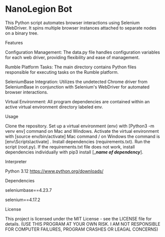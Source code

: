 # NanoLegion Bot

This Python script automates browser interactions using Selenium WebDriver. It spins multiple browser instances attached to separate nodes on a binary tree.

Features

Configuration Management: The data.py file handles configuration variables for each web driver, providing flexibility and ease of management.

Rumble Platform Tasks: The main directory contains Python files responsible for executing tasks on the Rumble platform.

SeleniumBase Integration: Utilizes the undetected Chrome driver from SeleniumBase in conjunction with Selenium's WebDriver for automated browser interactions.

Virtual Environment: All program dependencies are contained within an active virtual environment directory labeled env.

Usage

Clone the repository. Set up a virtual environment (env) with [Python3 -m venv env] command on Mac and Windows. Activate the virtual environment with [source env/bin/activate] Mac command / on Windows the command is [env\Scripts\activate] . Install dependencies (requirements.txt). Run the script (root.py).
If the requirements.txt file does not work, install dependencies individually with pip3 install [____name of dependency___]. 

Interpreter

Python 3.12
https://www.python.org/downloads/

Dependencies

seleniumbase==4.23.7

selenium==4.17.2

License

This project is licensed under the MIT License - see the LICENSE file for details.
(USE THIS PROGRAM AT YOUR OWN RISK. I AM NOT RESPONSIBLE FOR COMPUTER FAILURES, PROGRAM CRASHES OR LEAGAL CONCERNS)
